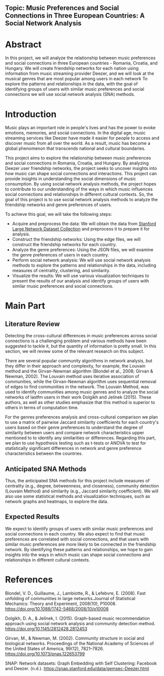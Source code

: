 
## Topic: Music Preferences and Social Connections in Three European Countries: A Social Network Analysis

# Abstract
In this project, we will analyze the relationship between music preferences and social connections in three European countries - Romania, Croatia, and Hungary. We will create friendship networks for each nation using information from music streaming provider Deezer, and we will look at the musical genres that are most popular among users in each network To explore the patterns and relationships in the data, with the goal of identifying groups of users with similar music preferences and social connections we will use social network analysis (SNA) methods.

# Introduction
Music plays an important role in people's lives and has the power to evoke emotions, memories, and social connections. In the digital age, music streaming services like Deezer have made it easier for people to access and discover music from all over the world. As a result, music has become a global phenomenon that transcends national and cultural boundaries.

This project aims to explore the relationship between music preferences and social connections in Romania, Croatia, and Hungary. By analyzing Deezer user friendship networks, the project seeks to uncover insights into how music can shape social connections and interactions. This project can provide insights in understanding the social dimensions of music consumption. By using social network analysis methods, the project hopes to contribute to our understanding of the ways in which music influences social connections and relationships in different cultural contexts. So, the goal of this project is to use social network analysis methods to analyze the friendship networks and genre preferences of users.

To achieve this goal, we will take the following steps:

+ Acquire and preprocess the data: We will obtain the data from [Stanford Large Network Dataset Collection](https://snap.stanford.edu/data/gemsec-Deezer.html) and preprocess it to prepare it for analysis.
+ Construct the friendship networks: Using the edge files, we will construct the friendship networks for each country.
+ Analyze the genre preferences: Using the JSON files, we will examine the genre preferences of users in each country.
+ Perform social network analysis: We will use social network analysis methods to explore the patterns and relationships in the data, including measures of centrality, clustering, and similarity.
+ Visualize the results: We will use various visualization techniques to present the results of our analysis and identify groups of users with similar music preferences and social connections.

# Main Part
## Literature Review
Detecting the cross-cultural differences in music preferences across social connections is a challenging problem and various methods have been suggested to tackle it, but the quantity of information is pretty small. In this section, we will review some of the relevant research on this subject.

There are several popular community algorithms in network analysis, but they differ in their approach and complexity, for example, the Louvain method and the Girvan-Newman algorithm (Blondel et al., 2008; Girvan & Newman, 2002). The Louvain method uses iterative association of communities, while the Girvan-Newman algorithm uses sequential removal of edges to find communities in the network. The Louvain Method, was used to identify communities among music genres and to analyze the social networks of lastfm users in their work Dolgikh and Jelínek (2015). These authors, as well as other studies emphasize that this method is superior to others in terms of computation time.

For the genres preferences analysis and cross-cultural comparison we plan to use a matrix of pairwise Jaccard similarity coefficients for each country's users based on their genre preferences to understand the degree of similarity between users and compare network characteristics upper mentioned to to identify any similarities or differences. Regarding this part, we plan to use hypothesis testing such as t-tests or ANOVA to test for statistically significant differences in network and genre preference characteristics between the countries.

## Anticipated SNA Methods
Thus, the anticipated SNA methods for this project include measures of centrality (e.g., degree, betweenness, and closeness), community detection (Louvain Method) and similarity (e.g., Jaccard similarity coefficient). We will also use some statistical methods and visualization techniques, such as network graphs and heatmaps, to explore the data.

## Expected Results
We expect to identify groups of users with similar music preferences and social connections in each country. We also expect to find that music preferences are correlated with social connections, and that users with similar music preferences are more likely to be connected in the friendship network. By identifying these patterns and relationships, we hope to gain insights into the ways in which music can shape social connections and relationships in different cultural contexts.

# References

Blondel, V. D., Guillaume, J., Lambiotte, R., & Lefebvre, E. (2008). Fast unfolding of communities in large networks.Journal of Statistical Mechanics: Theory and Experiment, 2008(10), P10008. https://doi.org/10.1088/1742-5468/2008/10/p10008

Dolgikh, D. A., & Jelínek, I. (2015). Graph-based music recommendation approach using social network analysis and community detection method. https://doi.org/10.1145/2812428.2812453

Girvan, M., & Newman, M. (2002). Community structure in social and biological networks. Proceedings of the National Academy of Sciences of the United States of America, 99(12), 7821–7826. https://doi.org/10.1073/pnas.122653799

SNAP: Network datasets: Graph Embedding with Self Clustering: Facebook and Deezer. (n.d.). https://snap.stanford.edu/data/gemsec-Deezer.html
